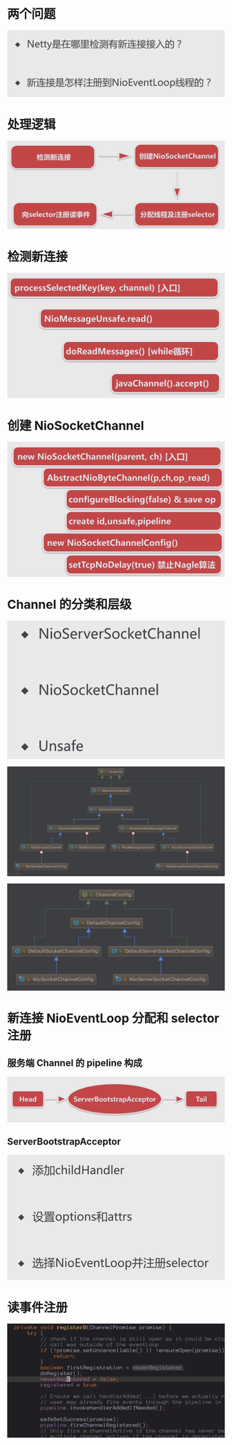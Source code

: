 # 两个问题

![](image/Pasted%20image%2020250201031416.png)


# 处理逻辑

![](image/Pasted%20image%2020250201035942.png)

# 检测新连接

![](image/Pasted%20image%2020250201040028.png)
# 创建 NioSocketChannel

![](image/Pasted%20image%2020250201040533.png)

# Channel 的分类和层级

![](image/Pasted%20image%2020250201041016.png)

![](image/Pasted%20image%2020250201041042.png)

![](image/Pasted%20image%2020250201041529.png)
# 新连接 NioEventLoop 分配和 selector 注册

## 服务端 Channel 的 pipeline 构成

![](image/Pasted%20image%2020250201041954.png)

## ServerBootstrapAcceptor

![](image/Pasted%20image%2020250201042052.png)

# 读事件注册

![](image/Pasted%20image%2020250201043558.png)
